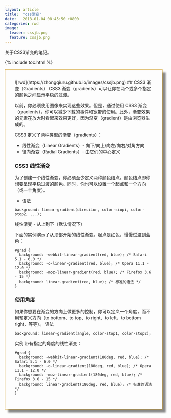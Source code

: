 ```yaml
---
layout: article
title:  "css渐变"
date:   2018-01-04 08:45:50 +0800
categories: rwd 
image:
  teaser: cssjb.png
  feature: cssjb.png
---
```

关于CSS3渐变的笔记。


{% include toc.html %}

<div class="row img-rounded" style="padding:30px; box-shadow: 10px 10px 5px #888888; border: 1px solid #D19F2A;">
<div class="col-md-12" markdown="1">
<div class="col-md-8" markdown="1" >
![rwd](https://zhongqiuru.github.io/images/cssjb.png)
## CSS3 渐变（Gradients）
CSS3 渐变（gradients）可以让你在两个或多个指定的颜色之间显示平稳的过渡。

以前，你必须使用图像来实现这些效果。但是，通过使用 CSS3 渐变（gradients），你可以减少下载的事件和宽带的使用。此外，渐变效果的元素在放大时看起来效果更好，因为渐变（gradient）是由浏览器生成的。

CSS3 定义了两种类型的渐变（gradients）：

- 线性渐变（Linear Gradients）- 向下/向上/向左/向右/对角方向
- 径向渐变（Radial Gradients）- 由它们的中心定义

### CSS3 线性渐变
为了创建一个线性渐变，你必须至少定义两种颜色结点。颜色结点即你想要呈现平稳过渡的颜色。同时，你也可以设置一个起点和一个方向（或一个角度）。
- 语法
```
background: linear-gradient(direction, color-stop1, color-stop2, ...);
```
线性渐变 - 从上到下（默认情况下）

下面的实例演示了从顶部开始的线性渐变。起点是红色，慢慢过渡到蓝色：
```
#grad {
  background: -webkit-linear-gradient(red, blue); /* Safari 5.1 - 6.0 */
  background: -o-linear-gradient(red, blue); /* Opera 11.1 - 12.0 */
  background: -moz-linear-gradient(red, blue); /* Firefox 3.6 - 15 */
  background: linear-gradient(red, blue); /* 标准的语法 */
}
```
### 使用角度
如果你想要在渐变的方向上做更多的控制，你可以定义一个角度，而不用预定义方向（to bottom、to top、to right、to left、to bottom right，等等）。
语法
``` 
background: linear-gradient(angle, color-stop1, color-stop2);
```
实例
带有指定的角度的线性渐变：
```
#grad {
  background: -webkit-linear-gradient(180deg, red, blue); /* Safari 5.1 - 6.0 */
  background: -o-linear-gradient(180deg, red, blue); /* Opera 11.1 - 12.0 */
  background: -moz-linear-gradient(180deg, red, blue); /* Firefox 3.6 - 15 */
  background: linear-gradient(180deg, red, blue); /* 标准的语法 */
}
```
</div>
</div>
</div>